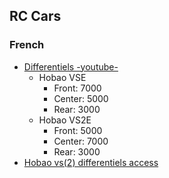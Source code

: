 ## RC Cars

### French
- [Differentiels -youtube-](https://www.youtube.com/watch?v=5-SrASgyym0)
  - Hobao VSE 
    - Front: 7000
    - Center: 5000
    - Rear: 3000
  - Hobao VS2E 
    - Front: 5000
    - Center: 7000
    - Rear: 3000
- [Hobao vs(2) differentiels access](https://www.youtube.com/watch?v=TlgF0k8ocdw)
